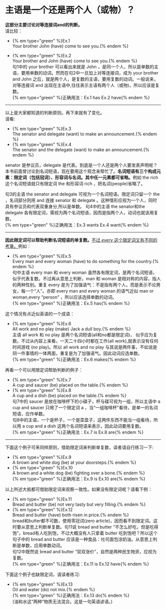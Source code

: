 # 主语是一个还是两个人（或物）？

<b>这部分主要讨论对等**连接词and**的判断。</b>  
请比较：

- {% em type="green" %}Ex.1   
Your brother John (have) come to see you.{% endem %}  

- {% em type="green" %}Ex.2   
Your brother and John (have) come to see you.{% endem %}  
句1中的 your brother 可以看出来就是 John ，是同一个人，所以是单数的主语，要用单数的动词。然而在句2中一旦加上对等连接词，成为 your brother and John 之后，就是两个人，是复数的主语，要用复数的动词。一般说来，对等连接词 and 出现在主语中,往往表示主语有两个人（或物)，所以应该是复数。  
{% em type="green" %}正确用法：Ex.1 has  Ex.2 have{% endem %}  


---


以上是大家都知道的判断原则。再下来就有了变化。  
请看:  
- {% em type="green" %}Ex.3   
The senator and delegate (want) to make an announcement.{% endem %}  
- {% em type="green" %}Ex.4   
The senator and the delegate (want) to make an announcement.{% endem %}  

senator 是参议员，delegate  是代表。到底是一个人还是两个人要发表声明呢？本书前面曾讨论到名词短语，现在要用这个观念来帮忙了。<b>**名词短语**有三个构成元素：**限定词**（包括冠词）、**形容词**与**名词**。其中任一元素都可省略。</b>例如 the rich 这个名词短语就只有限定词 the 和形容词 rich ，把名词(people)省略了。  

句3的主语 the senator and delegate 可视为一个名词短语。限定词只留一个 the ，名词部分则用 and 连接 senator 和 delegate 。这种情形应视为一个人，同时具有参议员和代表双重身分,所以是单数。
句4中的主语 the senator和the delegate 各有限定词，需视为两个名词短语，因而是指两个人，动词也就该用复数。  
{% em type="green" %}正确用法：Ex.3 wants   Ex.4 want{% endem %}  


---


<b>因此**限定词**可以帮助判断**名词短语的单复数**。</b><u>不过 <em>every</em> 这个限定词又有不同的考量。</u>例如：  

- {% em type="green" %}Ex.5   
Every man and every woman (have) to do something for the country.{% endem %}  
句中主语 every man 和 every woman 虽然各有限定词，是两个名词短语，似乎代表复数。不过再从意思上判断，man 和 woman 是相对称的内容，指人的两种性别。重复 every 是为了加强语气：不是指有两个人，而是表示不论男女，每一个“人”。亦即 every man and every woman 的语气近似 man or woman,every “person” ，所以应该选择单数的动词。  
{% em type="green" %}正确用法：Ex.5 has{% endem %}  

这个情况有点近似英语的一个成语：  
- {% em type="green" %}Ex.6  
All work and no play (make) Jack a dull boy.{% endem %}  
主语 all work 和 no play 是两个名词短语(all和no都是限定词)， 似乎应为复数。不过从内容上来看，一天二十四小时都在工作(all work),就表示没有任何时间游戏 (no play)。所以 all work and no play  与其说是两件事，不如说是同一件事情的一体两面，重复是为了加强语气。因此动词应选单数。  
{% em type="green" %}正确用法：Ex.6 makes{% endem %}  

再看一个可以用限定词帮助判断的例子：  

- {% em type="green" %}Ex.7  
A cup and saucer (be) placed on the table.{% endem %}  
- {% em type="green" %}Ex.8  
A cup and a dish (be) placed on the table.{% endem %}  
句7中的 saucer 是放在咖啡杯下的小碟子，杯与碟可视为一组，所以主语中 a cup and saucer 只用了一个限定词 a ，当“一组咖啡杯”看待，是单一的名词短语，应作单数。  
句8中的主语，一个是杯子，一个是菜盘子，这两件东西不能当一组看待，所以用 a cup and a dish 这两个名词短语来表示，因此动词要用复数。  
{% em type="green" %}正确用法：Ex.7 is   Ex.8 are{% endem %}  


---


下面这个例子可釆同样原则，借助限定词来判断单复数，读者请自行练习一下:  

- {% em type="green" %}Ex.9  
A brown and white dog (be) at your doorsteps.{% endem %}  
- {% em type="green" %}Ex.10  
A brown and a white dog (be) fighting over a bone.{% endem %}  
{% em type="green" %}正确用法：Ex.9 is Ex.10 are{% endem %}  

以上所述大抵都可借助限定词来观察一致性。如果没有限定词呢？请看下例：  

- {% em type="green" %}Ex.11  
Bread and butter (be) not very tasty but very filling.{% endem %}  
- {% em type="green" %}Ex.12  
Bread and butter (have) both risen in price.{% endem %}  
bread和butter都不可数，使用零冠词(zero article)，因而看不到限定词。这时要从意思上判断单复数。句11说 bread and butter  “不怎么好吃，但是吃得饱”。bread有人吃到饱，不过大概没有人只拿着 butter 吃到饱吧？所以这个句子中的 bread and butter 应该是一种食品：吐司面包涂奶油。从意思上判断是单数，应用单数动词。  
句12中既然说 bread and butter “双双涨价”，自然是两种民生物资，应视为复数。  
{% em type="green" %}正确用法：Ex.11 is   Ex.12 have{% endem %}  

下面这个例子也缺限定词，请读者练习:  
- {% em type="green" %}Ex.13  
Oil and water (do) not mix.{% endem %}  
{% em type="green" %}正确用法：Ex.13 do{% endem %}  
(油和水这“两种”物质无法混合。这是一句英语谚语。)